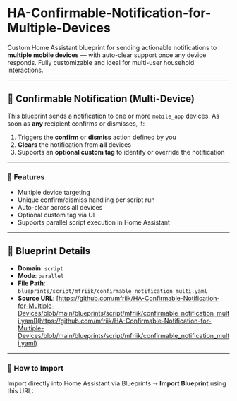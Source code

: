 # HA-Confirmable-Notification-for-Multiple-Devices

Custom Home Assistant blueprint for sending actionable notifications to **multiple mobile devices** — with auto-clear support once any device responds. Fully customizable and ideal for multi-user household interactions.

---

## 📲 Confirmable Notification (Multi-Device)

This blueprint sends a notification to one or more `mobile_app` devices. As soon as **any** recipient confirms or dismisses, it:

1. Triggers the **confirm** or **dismiss** action defined by you  
2. **Clears** the notification from **all** devices  
3. Supports an **optional custom tag** to identify or override the notification

---

### 🔧 Features

- Multiple device targeting  
- Unique confirm/dismiss handling per script run  
- Auto-clear across all devices  
- Optional custom tag via UI  
- Supports parallel script execution in Home Assistant

---

## 🧱 Blueprint Details

- **Domain**: `script`  
- **Mode**: `parallel`  
- **File Path**: `blueprints/script/mfriik/confirmable_notification_multi.yaml`  
- **Source URL**: [https://github.com/mfriik/HA-Confirmable-Notification-for-Multiple-Devices/blob/main/blueprints/script/mfriik/confirmable_notification_multi.yaml](https://github.com/mfriik/HA-Confirmable-Notification-for-Multiple-Devices/blob/main/blueprints/script/mfriik/confirmable_notification_multi.yaml)

---

### 🔗 How to Import

Import directly into Home Assistant via Blueprints ➝ **Import Blueprint** using this URL:

